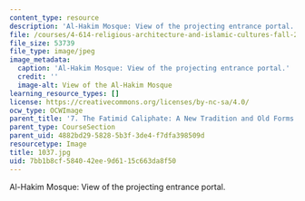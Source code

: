```yaml
---
content_type: resource
description: 'Al-Hakim Mosque: View of the projecting entrance portal.'
file: /courses/4-614-religious-architecture-and-islamic-cultures-fall-2002/7bb1b8cf584042ee9d6115c663da8f50_1037.jpg
file_size: 53739
file_type: image/jpeg
image_metadata:
  caption: 'Al-Hakim Mosque: View of the projecting entrance portal.'
  credit: ''
  image-alt: View of the Al-Hakim Mosque
learning_resource_types: []
license: https://creativecommons.org/licenses/by-nc-sa/4.0/
ocw_type: OCWImage
parent_title: '7. The Fatimid Caliphate: A New Tradition and Old Forms'
parent_type: CourseSection
parent_uid: 4882bd29-5828-5b3f-3de4-f7dfa398509d
resourcetype: Image
title: 1037.jpg
uid: 7bb1b8cf-5840-42ee-9d61-15c663da8f50
---
```

Al-Hakim Mosque: View of the projecting entrance portal.